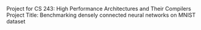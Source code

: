 Project for CS 243: High Performance Architectures and Their Compilers
Project Title: Benchmarking densely connected neural networks on MNIST dataset
